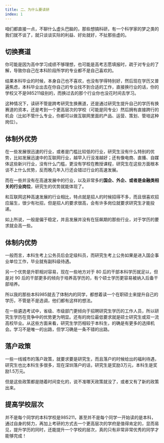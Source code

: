 ```yaml
---
title: 二、为什么要读研
index: 1
---
```


咱们都直接一点，不聊什么虚头巴脑的，那些想搞科研，有一个科学家的梦之类的我们就不谈了，就只谈谈实际的利益、好处就好，不扯那些虚的。

## 切换赛道

你可能是因为高中学习成绩不够理想，也可能是高考志愿填报时，疏于对专业的了解，导致你自己在本科阶段所学的专业都不是自己喜欢的。

结果本科毕业的时候，本身自己也不喜欢，也没有学得特别好，然后现在学历又普遍焦虑，本科毕业出去在你自己的专业找不到合适的工作，直接换行业的话，你的学校又不是985211级别的，而换过去的那个行业你也没花时间去学习。

这种情况下，读研不管是跨考研究生换赛道，还是通过研究生提升自己的学历有换赛道的资本，还是考到一个更高层次的学校（可能是同专业）然后拥有直接跨行的机会（比如不管什么专业，你都可以做互联网里面的产品、运营、策划、管培这种岗位）。

## 体制外优势

在一些发展很迅速的行业，或者是门槛比较低的行业，研究生没有什么特别的优势，比如发展迅速中的互联网行业，越早入行没准越好；还有像电商、直播、自媒体这些新兴行业，没有什么门槛，更没有学校在教授课程，研究生在这些方面根本谈不上什么优势，反而晚几年入行还会错过行业的高速发展。

而在一些并没有在高速发展中的行业，以及非常多的**国企、外企、或者是金融类相关的行业岗位**，研究生的优势就能体现了。

和互联网这种高速发展的行业相比，特点就是招人的时候招得不多，而且很喜欢招应届生，很少有社招，但是招人的要求很高，会有许多岗位就要求研究生才能投递。

如上所说，一般是偏于稳定，并且发展并没有在狂飙期的那些行业，对于学历的要求就会高一些。

## 体制内优势

一般而言，本科生考上公务员后会定级科员，而研究生考上公务如果是进入国企事业单位工作，毕业就有副科级待遇。

另一个优势是升职相对容易，现在一些地方对于 80 后的干部本科学历就足以，但是对 90 后的干部更多的倾向于培养高学历的，有个硕士学历更容易被纳入后备干部培养。

所以我的那些本科985就去了体制内的同学，都想着读一个在职硕士来提升自己的学历，不管是不是选调，他们都有这样的想法。

在一些遴选考试中，省级、市级部门更倾向于招聘研究生学历的工作人员，所以研究生学历在竞争中的优势更为明显。还有的岗位最低要求就是硕士研究生或双一流高校毕业。从这些方面来看，研究生学历相较于本科生，的确是有更多的选择机会。学习不是唯一的出路，但学习确是一条不错的出路。

## 落户政策

一些一线城市的落户政策，就要求要是研究生，而且落户的时候给出的福利待遇，研究生也比本科生多很多，现在深圳落户的话，研究生是奖励3万元，本科生是奖励1.5万元。

但是这些政策都是随着时间变化的，说不准哪天政策就没了，或者又有了新的政策出来。

## 提高学校层次

并不是每个同学的本科学校是985211，甚至并不是每个同学一开始读的是本科，通过自身的努力，再加上考研的方式去一个更高层次的学府是值得肯定的，显而易见，提升学历的同时，还能提升一个学校的层次，真的只有非常非常优秀的同学才能够完成！
